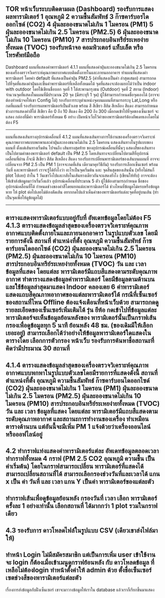 TOR
หน้าเว็บระบบติดตามผล (Dashboard) รองรับการแสดงผลพารามิเตอร์
1 อุณหภูมิ
2 ความชื้นสัมพัทธ์
3 ก๊าซคาร์บอรไดออกไซด์ (CO2)
4 ฝุ่นละอองขนาดไม่เกิน 1 ไมครอน (PM1)
5 ฝุ่นละอองขนาดไม่เกิน 2.5 ไมครอน (PM2.5)
6 ฝุ่นละอองขนาดไม่เกิน 10 ไมครอน (PM10)
7 สารประกอบอินทรีย์ระเหยง่ายทั้งหมด (TVOC)
รองรับหน้าจอ คอมพิวเตอร์ แท็บเล็ต หรือ โทรศัพท์มือถือ
---------------------------------------
Dashboard แผนที่แสดงค่าพารามิเตอร์
4.1.1 แผนที่แสดงค่าฝุ่นละอองขนาดไม่เกิน 2.5 ไมครอน ของเครื่องตรวจวิเคราะห์คุณภาพอากาศแบบติดตั้งภายในและภายนอกอาคาร
ทำแผนที่แสดงค่าพารามิเตอร์ โดยค่า default ที่แสดงเป็นค่าฝุ่น PM2.5 (ค่าที่แสดงเป็นค่า ล่าสุดเสมอ)
สามารถกดไปที่จุดที่แสดงค่าฝุ่นและขึ้นค่าพารามิเตอร์ที่เหลือทั้งหมดได้
จุดที่แสดงจะต้องแยกได้ว่าเป็น indoor with outdoor โดยใช้เขียนชื่อบอก
จุดที่ 1 ใต้สะพานกรุงธน (Outdoor)
จุดที่ 2 สยาม (Indoor)
จำนวนจุดที่แสดงในแผนที่มีประมาณ 20 จุด  (มีสระบุรี 1 จุด)
ผู้ใช้สามารถกำหนดชื่อจุดเองได้ (อาจจะต้องทำหน้าจอให้เขา Config ได้)
รองรับการระบุตำแหน่งจุดบนแผนที่สามารถระบุ Lat,Long หรือ กดที่แผนที่ 
รองรับการผลพารามิเตอร์เป็นตัวเลข พร้อม สี 
สีเขียว
สีส้ม
สีเหลือง
สีแดง
สามารถกำหนดช่วงการแสดงค่าสีได้
สีเขียว คือ 0 ถึง 10 
สีแดง คือ 200 ถึง 300
เมื่อกดเข้าไปที่จุดของเซ็นเซอร์ จะแสดง กล่องที่มีค่า พารามิเตอร์ทั้งหมด 6 อย่าง
เปิดหน้าเว็บไว้ค่าของพารามิเตอร์ต้องอัพเดทเองโดยไม่ต้อง F5

-------------------------------------------------------------------------------
แผนที่แสดงเส้นทางอุปกรณ์เคลื่อนที่
4.1.2 แผนที่แสดงเส้นทางการใช้งานของเครื่องตรวจวิเคราะห์คุณภาพอากาศแบบพกพาและค่าฝุ่นละอองขนาดไม่เกิน 2.5 ไมครอน 
แสดงเส้นทางในรูปแบบของแผนที่ ตั้งแต่เส้นทางเริ่มต้น ไปจนถึง เส้นทางสุดท้าย ของอุปกรณ์เคลื่อนที่นั้นๆ
แสดงสีของเส้นทางเป็นไปตามค่าของพารามิเตอร์ default เป็น PM 2.5 
โดยเส้นทางจะเปลี่ยนไปตามสีที่อุปกรณ์เคลื่อนที่ผ่าน ก็จะมี
สีเขียว
สีส้ม
สีเหลือง
สีแดง
รองรับการเปลี่ยนพารามิเตอร์ของเส้นบนแผนที่
อาจจะเปลี่ยนจาก PM 2.5 เป็น PM 1 (อาจจะกดที่เส้น เดียวมาคุยวิธีกัน)
รองรับการเลือกเซ็นเซอร์ พร้อมวันที่ และพารามิเตอร์
เราจะรู้ได้ยังไงว่า อะไรเป็นจุดเริ่มต้น และ จุดสิ้นสุดของเส้นนั้น  (หรือไม่สนก็ plot ไปเลย)
ถ้าใน 1 วันเขาวิ่งไปและกลับในเส้นทางเดียวกันจะแสดงยังไง  (เขียนให้ทับ) อาจจะต้องให้เข้าส่งข้อมูลมาว่าเริ่มวิ่งแล้ว
อุปกรณ์เคลื่อนที่ประมาณ 5 ตัว
ผู้ใช้ต้องสามารถกำหนด ชื่อของอุปกรณ์เคลื่อนที่ได้
กำหนดช่วงของค่าสีโดยแยกแต่ละพารามิเตอร์ได้
ช่วงไหนที่ข้อมูลไม่ครบหรือข้อมูลหาย ให้ plot ต่อไปเลยไม่ต้องตัดเส้น
อยากกดไปแล้วเห็นค่าของพารามิเตอร์แต่ละจุดที่อยู่บนเส้น  (ทำเป็นจุดเพื่อให้ดูข้อมูลได้)

---------------------------------------------------------
ตารางแสดงพารามิเตอร์แบบอยู่กับที่   อัพเดทข้อมูลโดยไม่ต้อง F5
4.1.3 ตารางแสดงข้อมูลล่าสุดของเครื่องตรวจวิเคราะห์คุณภาพอากาศแบบติดตั้งภายในและภายนอกอาคาร ในรูปแบบตัวเลข โดยมีรายการดังนี้
สถานที่ ตำแหน่งที่ตั้ง
อุณหภูมิ
ความชื้นสัมพัทธ์
ก๊าซคาร์บอนไดออกไซด์ (CO2)
ฝุ่นละอองขนาดไม่เกิน 2.5 ไมครอน (PM2.5)
ฝุ่นละอองขนาดไม่เกิน 10 ไมครอน (PM10)
สารประกอบอินทรีย์ระเหยง่ายทั้งหมด (TVOC)
วัน และ เวลา ข้อมูลที่แสดง
โดยแต่ละ พารามิเตอร์มีแถบสีแสดงตามระดับคุณภาพอากาศ
ทำตารางแสดงข้อมูลค่าพารามิเตอร์ โดยมีข้อมูลตามด้านบน และใช้ข้อมูลล่าสุดมาแสดง
Indoor คลองเตย 6 ค่าพารามิเตอร์
แสดงแถบสีคุณภาพอากาศของแต่ละพารามิเตอร์ได้
กรณีที่เซ็นเซอร์ของสถานที่ไหน Offline ต้องแจ้งเตือนที่หน้าเว็บด้วย
สามารถกดดูรายละเอียดของเซ็นเซอร์เพิ่มเติมได้ 
รุ่น ยีห้อ 
กดเข้าไปที่ข้อมูลแต่ละ พารามิเตอร์จะเห็นข้อมูลย้อนหลังของ พารามิเตอร์นั้นเป็นกราฟเส้น
กรองเพื่อดูข้อมูลทุก 5 นาที ย้อนหลัง 48 ชม. (ของเดิมมีให้เลือกเยอะอยู่)
สามารถเลือกได้ว่าอย่างให้ข้อมูลพารามิเตอร์ใดแสดงในตารางโดย เลือกการตัวกรอง หน้าเว็บ
รองรับการค้นหาชื่อสถานะที่ คิดว่ามีประมาณ 30 สถานที่
--------------------------------------------------------------------------------
4.1.4 ตารางแสดงข้อมูลล่าสุดของเครื่องตรวจวิเคราะห์คุณภาพอากาศแบบพกพาในรูปแบบตัวเลขโดยมีรายการที่แสดงดังนี้ 
สถานที่ ตำแหน่งที่ตั้ง
อุณหภูมิ
ความชื้นสัมพัทธ์
ก๊าซคาร์บอนไดออกไซด์ (CO2)
ฝุ่นละอองขนาดไม่เกิน 1 ไมครอน (PM1)
ฝุ่นละอองขนาดไม่เกิน 2.5 ไมครอน (PM2.5)
ฝุ่นละอองขนาดไม่เกิน 10 ไมครอน (PM10)
สารประกอบอินทรีย์ระเหยง่ายทั้งหมด (TVOC)
วัน และ เวลา ข้อมูลที่แสดง
โดยแต่ละ พารามิเตอร์มีแถบสีแสดงตามระดับคุณภาพอากาศ  และสถานะการทำงานของเครื่อง 
ทำเหมือนตารางด้านบน แต่อันนี้จะมีเพิ่ม PM 1
แจ้งด้วยว่าเครื่องออนไลน์หรือออฟไลน์อยู่
------------------------------------------------------
4.2
ทำกราฟแท่งแสดงค่าพารามิเตอร์แต่ละ  อัพเดทข้อมูลตลอดเวลา
ทำกราฟทั้งหมด 4 กราฟ (PM 2.5 CO2 อุณหภูมิ ความชื้น เป็นค่าเริ่มต้น)
โดยในกราฟสามารถเปลี่ยน พารามิเตอร์ที่แสดงได้ 
สามารถเปลี่ยนสถานที่ได้
สามารถเลือกรองช่วงวันที่และเวลาได้
แกน x เป็น ค่า วันที่ และ เวลา
แกน Y เป็นค่า พารามิเตอร์ของแต่ละตัว 
----------------------------------------------------------
ทำกราฟเส้นเพื่อดูข้อมูลย้อนหลัง
กรองวันที่ เวลา
เลือก พารามิเตอร์ ครั้งละ 1 อย่างเท่านั้น
เลือกสถานที่ ได้มากกว่า 1 plot รวมในกราฟเดียว
------------------------------------------
4.3 
รองรับการ ดาวโหลดไฟล์ในรูปแบบ CSV  (เดียวเขาส่งไฟล์มาให้)
------------------------------------------
ทำหน้า Login
ไม่มีสมัครสมาชิก แต่เป็นการเพิ่ม user เข้าใช้งาน  
จะ login ก็ต้องเมื่อเข้าเมนูดูกราฟย้อนหลัง กับ ดาวโหลดข้อมูล ที่เหลือไม่ต้องlogin
ทำหน้าตั้งค่าให้ admin ด้วย
ตั้งชื่อเซ็นเซอร์
เซตช่วงสีของพารามิเตอร์แต่ละตัว
------------------------------------------
เรื่องการส่งข้อมูลกับฝั่งเซ็นเซอร์ เขาจะมาวางข้อมูลให้เราใน database แล้วเราก็เรียกขึ้นมาแสดง